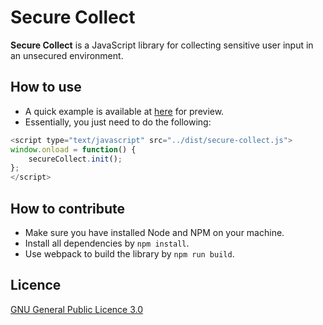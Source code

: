 # Secure Collect

**Secure Collect** is a JavaScript library for collecting sensitive user input in an unsecured environment.

## How to use

- A quick example is available at [here](example/index.html) for preview.
- Essentially, you just need to do the following:

```javascript
<script type="text/javascript" src="../dist/secure-collect.js">
window.onload = function() {
    secureCollect.init();
};
</script>
```

## How to contribute

- Make sure you have installed Node and NPM on your machine.
- Install all dependencies by `npm install`.
- Use webpack to build the library by `npm run build`.

## Licence

[GNU General Public Licence 3.0](LICENSE)
